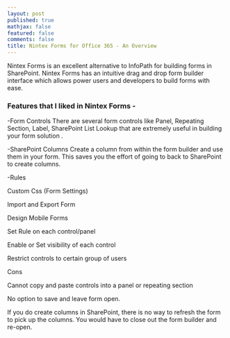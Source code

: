 ```yaml
---
layout: post
published: true
mathjax: false
featured: false
comments: false
title: Nintex Forms for Office 365 - An Overview
---
```

Nintex Forms is an excellent alternative to InfoPath for building forms in SharePoint. Nintex Forms has an intuitive drag and drop form builder interface which allows power users and developers to build forms with ease.

### Features that I liked in Nintex Forms -

-Form Controls
There are several form controls like Panel, Repeating Section, Label, SharePoint List Lookup that are extremely useful in building your form solution .

-SharePoint Columns
Create a column from within the form builder and use them in your form. This saves you the effort of going to back to SharePoint to create columns. 

-Rules

Custom Css (Form Settings)


Import and Export Form

Design Mobile Forms

Set Rule on each control/panel

Enable or Set visibility of each control

Restrict controls to certain group of users

Cons

Cannot copy and paste controls into a panel or repeating section

No option to save and leave form open.

If you do create columns in SharePoint, there is no way to refresh the form to pick up the columns. You would have to close out the form builder and re-open.
